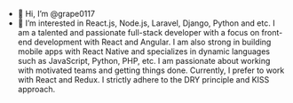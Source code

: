 - 👋 Hi, I’m @grape0117
- 👀 I’m interested in React.js, Node.js, Laravel, Django, Python and etc.
I am a talented and passionate full-stack developer with a focus on front-end development with React and
Angular. I am also strong in building mobile apps with React Native and specializes in dynamic languages such as
JavaScript, Python, PHP, etc. I am passionate about working with motivated teams and getting things done.
Currently, I prefer to work with React and Redux. I strictly adhere to the DRY principle and KISS approach.
<!---
grape0117/grape0117 is a ✨ special ✨ repository because its `README.md` (this file) appears on your GitHub profile.
You can click the Preview link to take a look at your changes.
--->


